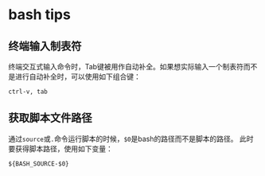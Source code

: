 # bash tips

## 终端输入制表符

终端交互式输入命令时，Tab键被用作自动补全。如果想实际输入一个制表符而不是进行自动补全时，可以使用如下组合键：

```
ctrl-v, tab
```

## 获取脚本文件路径

通过`source`或`.`命令运行脚本的时候，`$0`是bash的路径而不是脚本的路径。
此时要获得脚本路径，使用如下变量：

```
${BASH_SOURCE-$0}
```
